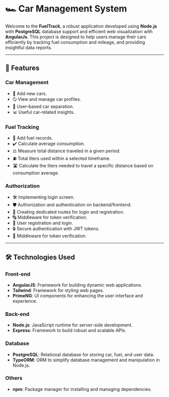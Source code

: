 # 🏎️ Car Management System  

Welcome to the **FuelTrack**, a robust application developed using **Node.js** with **PostgreSQL** database support and efficient web visualization with **AngularJs**. This project is designed to help users manage their cars efficiently by tracking fuel consumption and mileage, and providing insightful data reports.

---

## 🚀 Features  

### **Car Management**  
- 📝 Add new cars.  
- 🗘️ View and manage car profiles.
- 🌟 User-based car separation.
- 📊 Useful car-related insights.

### **Fuel Tracking**  
- 🌟 Add fuel records.  
- ✔️ Calculate average consumption.  
- ⚖️ Measure total distance traveled in a given period.  
- ⛽ Total liters used within a selected timeframe.  
- 🛣️ Calculate the liters needed to travel a specific distance based on consumption average.

### **Authorization**  
- 🛠️ Implementing login screen.  
- 🛡️ Authorization and authentication on backend/frontend.  
- 🏡 Creating dedicated routes for login and registration.  
- 🔠 Middleware for token verification.  
- 👤 User registration and login.  
- 🔒 Secure authentication with JWT tokens.  
- 🔎 Middleware for token verification.

---

## 🛠️ Technologies Used  

### **Front-end**  
- **AngularJS**: Framework for building dynamic web applications.
- **Tailwind**: Framework for styling web pages.  
- **PrimeNG**: UI components for enhancing the user interface and experience.

### **Back-end**  
- **Node.js**: JavaScript runtime for server-side development.  
- **Express**: Framework to build robust and scalable APIs.  

### **Database**  
- **PostgreSQL**: Relational database for storing car, fuel, and user data.  
- **TypeORM**: ORM to simplify database management and manipulation in Node.js.  

### **Others**  
- **npm**: Package manager for installing and managing dependencies.

